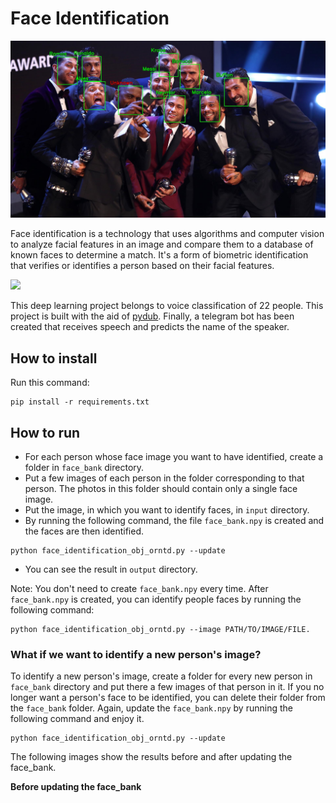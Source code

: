# Face Identification

<img src="pics\result_image.jpg" width="1000">

Face identification is a technology that uses algorithms and computer vision to analyze facial features in an image and compare them to a database of known faces to determine a match. It's a form of biometric identification that verifies or identifies a person based on their facial features. 

<img src="pics\result_image_0.jpg" width="1000">

This deep learning project belongs to voice classification of 22 people. This project is built with the aid of [pydub](https://github.com/jiaaro/pydub). Finally, a telegram bot has been created that receives speech and predicts the name of the speaker.


## How to install
Run this command:
```
pip install -r requirements.txt
```

## How to run
+ For each person whose face image you want to have identified, create a folder in `face_bank` directory.
+ Put a few images of each person in the folder corresponding to that person. The photos in this folder should contain only a single face image.
+ Put the image, in which you want to identify faces, in `input` directory.
+ By running the following command, the file `face_bank.npy` is created and the faces are then identified.

```
python face_identification_obj_orntd.py --update
```
+ You can see the result in `output` directory.

Note: You don't need to create `face_bank.npy` every time. After `face_bank.npy` is created, you can identify people faces by running the following command:

```
python face_identification_obj_orntd.py --image PATH/TO/IMAGE/FILE.
```

### What if we want to identify a new person's image?

To identify a new person's image, create a folder for every new person in `face_bank` directory and put there a few images of that person in it. If you no longer want a person's face to be identified, you can delete their folder from the `face_bank` folder. Again, update the `face_bank.npy` by running the following command and enjoy it.

```
python face_identification_obj_orntd.py --update
```

The following images show the results before and after updating the face_bank.

**Before updating the face_bank**
